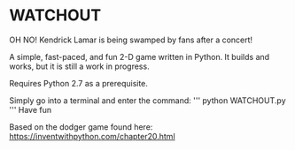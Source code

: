 # WATCHOUT
OH NO! Kendrick Lamar is being swamped by fans after a concert!

A simple, fast-paced, and fun 2-D game written in Python.
It builds and works, but it is still a work in progress. 

Requires Python 2.7 as a prerequisite. 

Simply go into a terminal and enter the command:
'''
python WATCHOUT.py
'''
Have fun

Based on the dodger game found here: https://inventwithpython.com/chapter20.html
